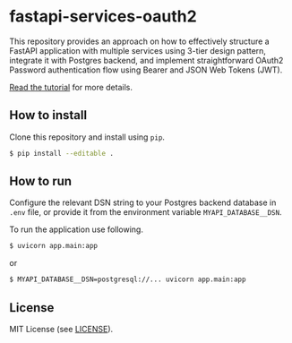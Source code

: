 # fastapi-services-oauth2

This repository provides an approach on how to effectively structure a FastAPI application 
with multiple services using 3-tier design pattern, integrate it with Postgres backend, 
and implement straightforward OAuth2 Password authentication flow using Bearer and 
JSON Web Tokens (JWT).

[Read the tutorial][1] for more details.

[1]: https://viktorsapozhok.github.io/fastapi-oauth2-postgres/ "Structuring FastAPI application with multiple services using 3-tier design pattern"

## How to install

Clone this repository and install using `pip`.

```bash
$ pip install --editable .
```

## How to run

Configure the relevant DSN string to your Postgres backend database in `.env` file, 
or provide it from the environment variable `MYAPI_DATABASE__DSN`.

To run the application use following.

```bash
$ uvicorn app.main:app
```

or 

```bash
$ MYAPI_DATABASE__DSN=postgresql://... uvicorn app.main:app
```

## License

MIT License (see [LICENSE](LICENSE)).